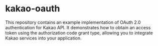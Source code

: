 # kakao-oauth
This repository contains an example implementation of OAuth 2.0 authentication for Kakao API. It demonstrates how to obtain an access token using the authorization code grant type, allowing you to integrate Kakao services into your application.
